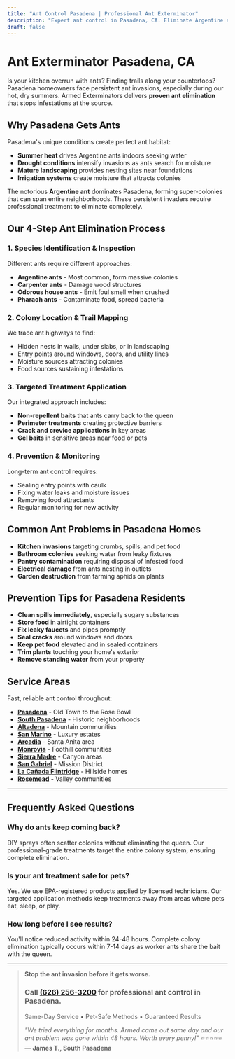 ```yaml
---
title: "Ant Control Pasadena | Professional Ant Exterminator"
description: "Expert ant control in Pasadena, CA. Eliminate Argentine ants, carpenter ants, and more. Safe, effective treatments. Call (626) 256-3200 today."
draft: false
---
```


# Ant Exterminator Pasadena, CA

Is your kitchen overrun with ants? Finding trails along your countertops? Pasadena homeowners face persistent ant invasions, especially during our hot, dry summers. Armed Exterminators delivers **proven ant elimination** that stops infestations at the source.

## Why Pasadena Gets Ants

Pasadena's unique conditions create perfect ant habitat:
- **Summer heat** drives Argentine ants indoors seeking water
- **Drought conditions** intensify invasions as ants search for moisture
- **Mature landscaping** provides nesting sites near foundations
- **Irrigation systems** create moisture that attracts colonies

The notorious **Argentine ant** dominates Pasadena, forming super-colonies that can span entire neighborhoods. These persistent invaders require professional treatment to eliminate completely.

## Our 4-Step Ant Elimination Process

### 1. Species Identification & Inspection
Different ants require different approaches:
- **Argentine ants** - Most common, form massive colonies
- **Carpenter ants** - Damage wood structures
- **Odorous house ants** - Emit foul smell when crushed
- **Pharaoh ants** - Contaminate food, spread bacteria

### 2. Colony Location & Trail Mapping
We trace ant highways to find:
- Hidden nests in walls, under slabs, or in landscaping
- Entry points around windows, doors, and utility lines
- Moisture sources attracting colonies
- Food sources sustaining infestations

### 3. Targeted Treatment Application
Our integrated approach includes:
- **Non-repellent baits** that ants carry back to the queen
- **Perimeter treatments** creating protective barriers
- **Crack and crevice applications** in key areas
- **Gel baits** in sensitive areas near food or pets

### 4. Prevention & Monitoring
Long-term ant control requires:
- Sealing entry points with caulk
- Fixing water leaks and moisture issues
- Removing food attractants
- Regular monitoring for new activity

## Common Ant Problems in Pasadena Homes

- **Kitchen invasions** targeting crumbs, spills, and pet food
- **Bathroom colonies** seeking water from leaky fixtures
- **Pantry contamination** requiring disposal of infested food
- **Electrical damage** from ants nesting in outlets
- **Garden destruction** from farming aphids on plants

## Prevention Tips for Pasadena Residents

- **Clean spills immediately**, especially sugary substances
- **Store food** in airtight containers
- **Fix leaky faucets** and pipes promptly
- **Seal cracks** around windows and doors
- **Keep pet food** elevated and in sealed containers
- **Trim plants** touching your home's exterior
- **Remove standing water** from your property

## Service Areas

Fast, reliable ant control throughout:
- **[Pasadena](/locations/pasadena/)** - Old Town to the Rose Bowl
- **[South Pasadena](/locations/south-pasadena/)** - Historic neighborhoods
- **[Altadena](/locations/altadena/)** - Mountain communities
- **[San Marino](/locations/san-marino/)** - Luxury estates
- **[Arcadia](/locations/arcadia/)** - Santa Anita area
- **[Monrovia](/locations/monrovia/)** - Foothill communities
- **[Sierra Madre](/locations/sierra-madre/)** - Canyon areas
- **[San Gabriel](/locations/san-gabriel/)** - Mission District
- **[La Cañada Flintridge](/locations/la-canada-flintridge/)** - Hillside homes
- **[Rosemead](/locations/rosemead/)** - Valley communities

---

## Frequently Asked Questions

### Why do ants keep coming back?
DIY sprays often scatter colonies without eliminating the queen. Our professional-grade treatments target the entire colony system, ensuring complete elimination.

### Is your ant treatment safe for pets?
Yes. We use EPA-registered products applied by licensed technicians. Our targeted application methods keep treatments away from areas where pets eat, sleep, or play.

### How long before I see results?
You'll notice reduced activity within 24-48 hours. Complete colony elimination typically occurs within 7-14 days as worker ants share the bait with the queen.

---

> **Stop the ant invasion before it gets worse.**  
> ### Call [(626) 256-3200](tel:6262563200) for professional ant control in Pasadena.  
> Same-Day Service • Pet-Safe Methods • Guaranteed Results  
> 
> *"We tried everything for months. Armed came out same day and our ant problem was gone within 48 hours. Worth every penny!"* ⭐⭐⭐⭐⭐  
> — **James T., South Pasadena**